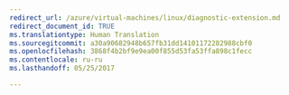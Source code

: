 ```yaml
---
redirect_url: /azure/virtual-machines/linux/diagnostic-extension.md
redirect_document_id: TRUE
ms.translationtype: Human Translation
ms.sourcegitcommit: a30a90682948b657fb31dd14101172282988cbf0
ms.openlocfilehash: 3868f4b2bf9e9ea00f855d53fa53ffa898c1fecc
ms.contentlocale: ru-ru
ms.lasthandoff: 05/25/2017

---
```


